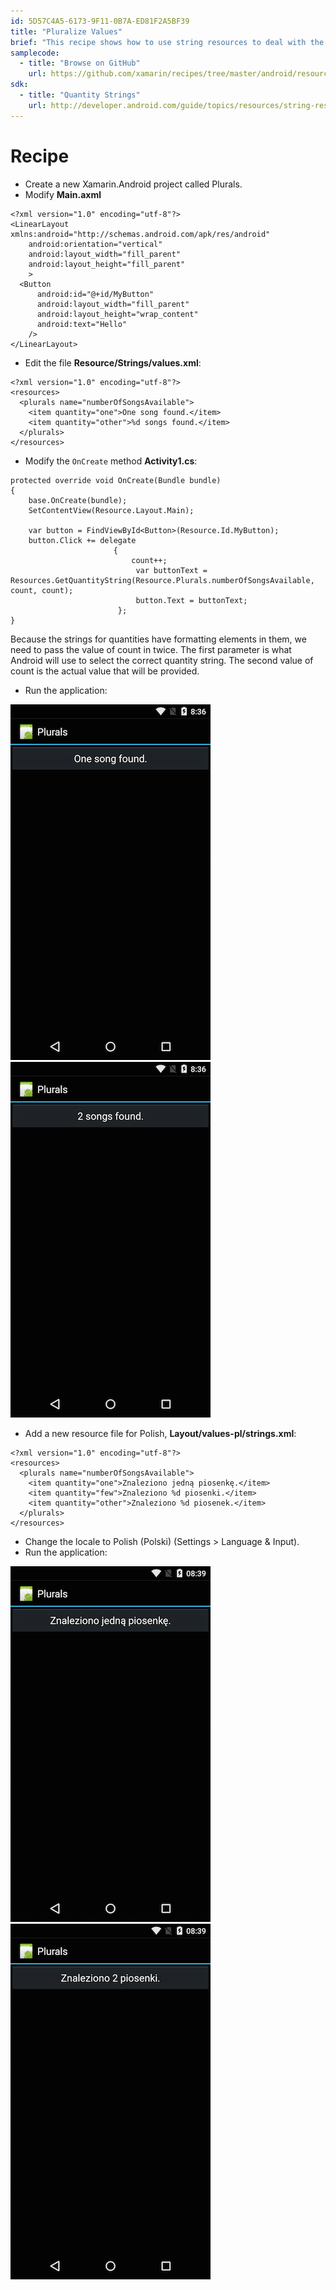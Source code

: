 ```yaml
---
id: 5D57C4A5-6173-9F11-0B7A-ED81F2A5BF39
title: "Pluralize Values"
brief: "This recipe shows how to use string resources to deal with the different ways languages handle plural values."
samplecode:
  - title: "Browse on GitHub" 
    url: https://github.com/xamarin/recipes/tree/master/android/resources/general/pluralize_values
sdk:
  - title: "Quantity Strings" 
    url: http://developer.android.com/guide/topics/resources/string-resource.html#Plurals
---
```


<a name="Recipe" class="injected"></a>


# Recipe

-  Create a new Xamarin.Android project called Plurals.
-  Modify **Main.axml**


```
<?xml version="1.0" encoding="utf-8"?>
<LinearLayout xmlns:android="http://schemas.android.com/apk/res/android"
    android:orientation="vertical"
    android:layout_width="fill_parent"
    android:layout_height="fill_parent"
    >
  <Button
      android:id="@+id/MyButton"
      android:layout_width="fill_parent"
      android:layout_height="wrap_content"
      android:text="Hello"
    />
</LinearLayout>
```

-  Edit the file **Resource/Strings/values.xml**:


```
<?xml version="1.0" encoding="utf-8"?>
<resources>
  <plurals name="numberOfSongsAvailable">
    <item quantity="one">One song found.</item>
    <item quantity="other">%d songs found.</item>
  </plurals>
</resources>
```

-  Modify the `OnCreate` method **Activity1.cs**:


```
protected override void OnCreate(Bundle bundle)
{
    base.OnCreate(bundle);
    SetContentView(Resource.Layout.Main);

    var button = FindViewById<Button>(Resource.Id.MyButton);
    button.Click += delegate
                       {
                           count++;
                            var buttonText = Resources.GetQuantityString(Resource.Plurals.numberOfSongsAvailable, count, count);
                            button.Text = buttonText;
                        };
}
```

Because the strings for quantities have formatting elements in them, we need
to pass the value of count in twice. The first parameter is what Android will
use to select the correct quantity string. The second value of count is the
actual value that will be provided.

-  Run the application:

[ ![](Images/EN_us_one.png)](Images/EN_us_one.png) [ ![](Images/EN_us_two.png)](Images/EN_us_two.png)

-  Add a new resource file for Polish, **Layout/values-pl/strings.xml**:


```
<?xml version="1.0" encoding="utf-8"?>
<resources>
  <plurals name="numberOfSongsAvailable">
    <item quantity="one">Znaleziono jedną piosenkę.</item>
    <item quantity="few">Znaleziono %d piosenki.</item>
    <item quantity="other">Znaleziono %d piosenek.</item>
  </plurals>
</resources>
```

-  Change the locale to Polish (Polski) (Settings &gt; Language &amp; Input).
-  Run the application:


[ ![](Images/PL_one.png)](Images/PL_one.png) [ ![](Images/PL_two.png)](Images/PL_two.png)

